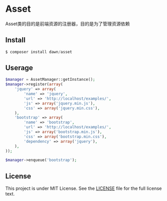 # Asset
Asset类的目的是前端资源的注册器，目的是为了管理资源依赖

## Install
```php
$ composer install dawn/asset
```

## Userage
```php
$manager = AssetManager::getInstance();
$manager->register(array(
    'jquery' => array(
        'name' => 'jquery',
        'url' => 'http://localhost/examples/',
        'js' => array('jquery.min.js'),
        'css' => array('jquery.min.css'),
    ),
    'bootstrap' => array(
        'name' => 'bootstrap',
        'url' => 'http://localhost/examples/',
        'js' => array('bootstrap.min.js'),
        'css' => array('bootstrap.min.css'),
        'dependency' => array('jquery'),
    ),
));

$manager->enqueue('bootstrap');
```

## License

This project is under MIT License. See the [LICENSE](https://github.com/fafucoder/asset/blob/master/LICENSE) file for the full license text.

